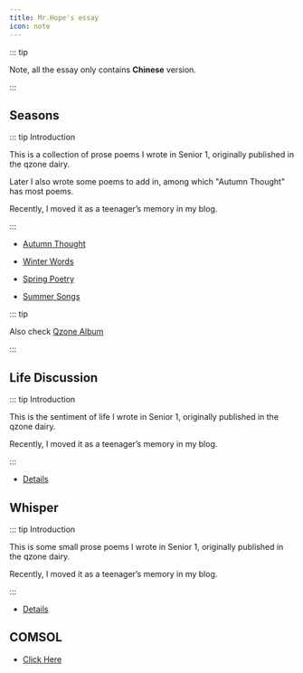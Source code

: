 ```yaml
---
title: Mr.Hope's essay
icon: note
---
```


::: tip

Note, all the essay only contains **Chinese** version.

:::

## Seasons

::: tip Introduction

This is a collection of prose poems I wrote in Senior 1, originally published in the qzone dairy.

Later I also wrote some poems to add in, among which "Autumn Thought" has most poems.

Recently, I moved it as a teenager’s memory in my blog.

:::

- [Autumn Thought](fall/catalog.md)

- [Winter Words](winter/note.md)

- [Spring Poetry](spring/1.md)

- [Summer Songs](summer/1.md)

::: tip

Also check [Qzone Album](https://user.qzone.qq.com/2754005464)

:::

## Life Discussion

::: tip Introduction

This is the sentiment of life I wrote in Senior 1, originally published in the qzone dairy.

Recently, I moved it as a teenager’s memory in my blog.

:::

- [Details](life/readme.md)

## Whisper

::: tip Introduction

This is some small prose poems I wrote in Senior 1, originally published in the qzone dairy.

Recently, I moved it as a teenager’s memory in my blog.

:::

- [Details](poem/readme.md)

## COMSOL

- [Click Here](/note/comsol/readme.md)

